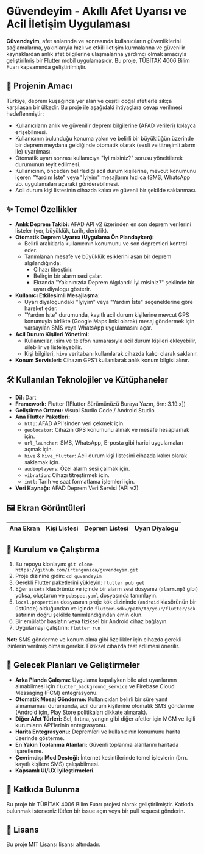 # Güvendeyim - Akıllı Afet Uyarısı ve Acil İletişim Uygulaması

**Güvendeyim**, afet anlarında ve sonrasında kullanıcıların güvenliklerini sağlamalarına, yakınlarıyla hızlı ve etkili iletişim kurmalarına ve güvenilir kaynaklardan anlık afet bilgilerine ulaşmalarına yardımcı olmak amacıyla geliştirilmiş bir Flutter mobil uygulamasıdır. Bu proje, TÜBİTAK 4006 Bilim Fuarı kapsamında geliştirilmiştir.

## 🚀 Projenin Amacı

Türkiye, deprem kuşağında yer alan ve çeşitli doğal afetlerle sıkça karşılaşan bir ülkedir. Bu proje ile aşağıdaki ihtiyaçlara cevap verilmesi hedeflenmiştir:

*   Kullanıcıların anlık ve güvenilir deprem bilgilerine (AFAD verileri) kolayca erişebilmesi.
*   Kullanıcının bulunduğu konuma yakın ve belirli bir büyüklüğün üzerinde bir deprem meydana geldiğinde otomatik olarak (sesli ve titreşimli alarm ile) uyarılması.
*   Otomatik uyarı sonrası kullanıcıya "İyi misiniz?" sorusu yöneltilerek durumunun teyit edilmesi.
*   Kullanıcının, önceden belirlediği acil durum kişilerine, mevcut konumunu içeren "Yardım İste" veya "İyiyim" mesajlarını hızlıca (SMS, WhatsApp vb. uygulamaları açarak) gönderebilmesi.
*   Acil durum kişi listesinin cihazda kalıcı ve güvenli bir şekilde saklanması.

## ✨ Temel Özellikler

*   **Anlık Deprem Takibi:** AFAD API v2 üzerinden en son deprem verilerini listeler (yer, büyüklük, tarih, derinlik).
*   **Otomatik Deprem Uyarısı (Uygulama Ön Plandayken):**
    *   Belirli aralıklarla kullanıcının konumunu ve son depremleri kontrol eder.
    *   Tanımlanan mesafe ve büyüklük eşiklerini aşan bir deprem algılandığında:
        *   Cihazı titreştirir.
        *   Belirgin bir alarm sesi çalar.
        *   Ekranda "Yakınınızda Deprem Algılandı! İyi misiniz?" şeklinde bir uyarı diyalogu gösterir.
*   **Kullanıcı Etkileşimli Mesajlaşma:**
    *   Uyarı diyalogundaki "İyiyim" veya "Yardım İste" seçeneklerine göre hareket eder.
    *   "Yardım İste" durumunda, kayıtlı acil durum kişilerine mevcut GPS konumuyla birlikte (Google Maps linki olarak) mesaj göndermek için varsayılan SMS veya WhatsApp uygulamasını açar.
*   **Acil Durum Kişileri Yönetimi:**
    *   Kullanıcılar, isim ve telefon numarasıyla acil durum kişileri ekleyebilir, silebilir ve listeleyebilir.
    *   Kişi bilgileri, `hive` veritabanı kullanılarak cihazda kalıcı olarak saklanır.
*   **Konum Servisleri:** Cihazın GPS'i kullanılarak anlık konum bilgisi alınır.

## 🛠️ Kullanılan Teknolojiler ve Kütüphaneler

*   **Dil:** Dart
*   **Framework:** Flutter ([Flutter Sürümünüzü Buraya Yazın, örn: 3.19.x])
*   **Geliştirme Ortamı:** Visual Studio Code / Android Studio
*   **Ana Flutter Paketleri:**
    *   `http`: AFAD API'sinden veri çekmek için.
    *   `geolocator`: Cihazın GPS konumunu almak ve mesafe hesaplamak için.
    *   `url_launcher`: SMS, WhatsApp, E-posta gibi harici uygulamaları açmak için.
    *   `hive` & `hive_flutter`: Acil durum kişi listesini cihazda kalıcı olarak saklamak için.
    *   `audioplayers`: Özel alarm sesi çalmak için.
    *   `vibration`: Cihazı titreştirmek için.
    *   `intl`: Tarih ve saat formatlama işlemleri için.
*   **Veri Kaynağı:** AFAD Deprem Veri Servisi (API v2)

## 🖼️ Ekran Görüntüleri


| Ana Ekran                                       | Kişi Listesi                                         | Deprem Listesi                                        | Uyarı Diyalogu                                      |
| :----------------------------------------------: | :-------------------------------------------------: | :----------------------------------------------------: | :-------------------------------------------------: |


## 🚀 Kurulum ve Çalıştırma

1.  Bu repoyu klonlayın: `git clone https://github.com/irtengunica/guvendeyim.git`
2.  Proje dizinine gidin: `cd guvendeyim`
3.  Gerekli Flutter paketlerini yükleyin: `flutter pub get`
4.  Eğer `assets` klasörünüz ve içinde bir alarm sesi dosyanız (`alarm.mp3` gibi) yoksa, oluşturun ve `pubspec.yaml` dosyasında tanımlayın.
5.  `local.properties` dosyasının proje kök dizininde (`android` klasörünün bir üstünde) olduğundan ve içinde `flutter.sdk=/path/to/your/flutter/sdk` satırının doğru şekilde tanımlandığından emin olun.
6.  Bir emülatör başlatın veya fiziksel bir Android cihaz bağlayın.
7.  Uygulamayı çalıştırın: `flutter run`

**Not:** SMS gönderme ve konum alma gibi özellikler için cihazda gerekli izinlerin verilmiş olması gerekir. Fiziksel cihazda test edilmesi önerilir.

## 🔮 Gelecek Planları ve Geliştirmeler

*   **Arka Planda Çalışma:** Uygulama kapalıyken bile afet uyarılarının alınabilmesi için `flutter_background_service` ve Firebase Cloud Messaging (FCM) entegrasyonu.
*   **Otomatik Mesaj Gönderme:** Kullanıcıdan belirli bir süre yanıt alınamaması durumunda, acil durum kişilerine otomatik SMS gönderme (Android için, Play Store politikaları dikkate alınarak).
*   **Diğer Afet Türleri:** Sel, fırtına, yangın gibi diğer afetler için MGM ve ilgili kurumların API'lerinin entegrasyonu.
*   **Harita Entegrasyonu:** Depremleri ve kullanıcının konumunu harita üzerinde gösterme.
*   **En Yakın Toplanma Alanları:** Güvenli toplanma alanlarını haritada işaretleme.
*   **Çevrimdışı Mod Desteği:** İnternet kesintilerinde temel işlevlerin (örn. kayıtlı kişilere SMS) çalışabilmesi.
*   **Kapsamlı UI/UX İyileştirmeleri.**

## 🤝 Katkıda Bulunma

Bu proje bir TÜBİTAK 4006 Bilim Fuarı projesi olarak geliştirilmiştir. Katkıda bulunmak isterseniz lütfen bir issue açın veya bir pull request gönderin.

## 📜 Lisans

Bu proje MIT Lisansı lisansı altındadır.

